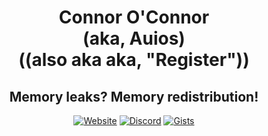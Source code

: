 <div align="center">
  
  # Connor O'Connor<br>(aka, Auios)<br>((also aka aka, "Register"))
  
  ## Memory leaks? Memory redistribution!
  
  [![Website](https://img.shields.io/badge/🌐_Website-auios.com-blue?style=for-the-badge)](https://www.auios.com)
  [![Discord](https://img.shields.io/badge/💬_Discord-Join_Server-7289da?style=for-the-badge&logo=discord&logoColor=white)](https://discord.gg/XtB7qbqA6E)
  [![Gists](https://img.shields.io/badge/📝_Gists-View_Collection-black?style=for-the-badge&logo=github)](https://gist.github.com/auios)
</div>
